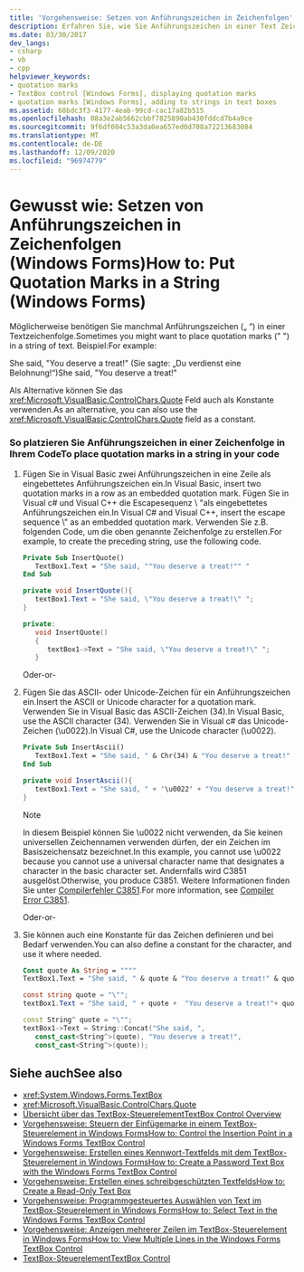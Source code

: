 ```yaml
---
title: 'Vorgehensweise: Setzen von Anführungszeichen in Zeichenfolgen'
description: Erfahren Sie, wie Sie Anführungszeichen in einer Text Zeichenfolge platzieren. Außerdem erfahren Sie, wie Sie das Feld "Quote" als Konstante verwenden.
ms.date: 03/30/2017
dev_langs:
- csharp
- vb
- cpp
helpviewer_keywords:
- quotation marks
- TextBox control [Windows Forms], displaying quotation marks
- quotation marks [Windows Forms], adding to strings in text boxes
ms.assetid: 68bdc3f3-4177-4eab-99cd-cac17a82b515
ms.openlocfilehash: 08a3e2ab5662cbbf7825890ab430fddcd7b4a9ce
ms.sourcegitcommit: 9f6df084c53a3da0ea657ed0d708a72213683084
ms.translationtype: MT
ms.contentlocale: de-DE
ms.lasthandoff: 12/09/2020
ms.locfileid: "96974779"
---
```

# <a name="how-to-put-quotation-marks-in-a-string-windows-forms"></a><span data-ttu-id="0342d-104">Gewusst wie: Setzen von Anführungszeichen in Zeichenfolgen (Windows Forms)</span><span class="sxs-lookup"><span data-stu-id="0342d-104">How to: Put Quotation Marks in a String (Windows Forms)</span></span>
<span data-ttu-id="0342d-105">Möglicherweise benötigen Sie manchmal Anführungszeichen („ “) in einer Textzeichenfolge.</span><span class="sxs-lookup"><span data-stu-id="0342d-105">Sometimes you might want to place quotation marks (" ") in a string of text.</span></span> <span data-ttu-id="0342d-106">Beispiel:</span><span class="sxs-lookup"><span data-stu-id="0342d-106">For example:</span></span>  
  
 <span data-ttu-id="0342d-107">She said, "You deserve a treat!" (Sie sagte: „Du verdienst eine Belohnung!“)</span><span class="sxs-lookup"><span data-stu-id="0342d-107">She said, "You deserve a treat!"</span></span>  
  
 <span data-ttu-id="0342d-108">Als Alternative können Sie das <xref:Microsoft.VisualBasic.ControlChars.Quote> Feld auch als Konstante verwenden.</span><span class="sxs-lookup"><span data-stu-id="0342d-108">As an alternative, you can also use the <xref:Microsoft.VisualBasic.ControlChars.Quote> field as a constant.</span></span>  
  
### <a name="to-place-quotation-marks-in-a-string-in-your-code"></a><span data-ttu-id="0342d-109">So platzieren Sie Anführungszeichen in einer Zeichenfolge in Ihrem Code</span><span class="sxs-lookup"><span data-stu-id="0342d-109">To place quotation marks in a string in your code</span></span>  
  
1. <span data-ttu-id="0342d-110">Fügen Sie in Visual Basic zwei Anführungszeichen in eine Zeile als eingebettetes Anführungszeichen ein.</span><span class="sxs-lookup"><span data-stu-id="0342d-110">In Visual Basic, insert two quotation marks in a row as an embedded quotation mark.</span></span> <span data-ttu-id="0342d-111">Fügen Sie in Visual c# und Visual C++ die Escapesequenz \\ "als eingebettetes Anführungszeichen ein.</span><span class="sxs-lookup"><span data-stu-id="0342d-111">In Visual C# and Visual C++, insert the escape sequence \\" as an embedded quotation mark.</span></span> <span data-ttu-id="0342d-112">Verwenden Sie z.B. folgenden Code, um die oben genannte Zeichenfolge zu erstellen.</span><span class="sxs-lookup"><span data-stu-id="0342d-112">For example, to create the preceding string, use the following code.</span></span>  
  
    ```vb  
    Private Sub InsertQuote()  
       TextBox1.Text = "She said, ""You deserve a treat!"" "  
    End Sub  
    ```  
  
    ```csharp  
    private void InsertQuote(){  
       textBox1.Text = "She said, \"You deserve a treat!\" ";  
    }  
    ```  
  
    ```cpp  
    private:  
       void InsertQuote()  
       {  
          textBox1->Text = "She said, \"You deserve a treat!\" ";  
       }  
    ```  
  
     <span data-ttu-id="0342d-113">Oder</span><span class="sxs-lookup"><span data-stu-id="0342d-113">-or-</span></span>  
  
2. <span data-ttu-id="0342d-114">Fügen Sie das ASCII- oder Unicode-Zeichen für ein Anführungszeichen ein.</span><span class="sxs-lookup"><span data-stu-id="0342d-114">Insert the ASCII or Unicode character for a quotation mark.</span></span> <span data-ttu-id="0342d-115">Verwenden Sie in Visual Basic das ASCII-Zeichen (34).</span><span class="sxs-lookup"><span data-stu-id="0342d-115">In Visual Basic, use the ASCII character (34).</span></span> <span data-ttu-id="0342d-116">Verwenden Sie in Visual c# das Unicode-Zeichen (\u0022).</span><span class="sxs-lookup"><span data-stu-id="0342d-116">In Visual C#, use the Unicode character (\u0022).</span></span>  
  
    ```vb  
    Private Sub InsertAscii()  
       TextBox1.Text = "She said, " & Chr(34) & "You deserve a treat!" & Chr(34)  
    End Sub  
    ```  
  
    ```csharp  
    private void InsertAscii(){  
       textBox1.Text = "She said, " + '\u0022' + "You deserve a treat!" + '\u0022';  
    }  
    ```  
  
    > [!NOTE]
    > <span data-ttu-id="0342d-117">In diesem Beispiel können Sie \u0022 nicht verwenden, da Sie keinen universellen Zeichennamen verwenden dürfen, der ein Zeichen im Basiszeichensatz bezeichnet.</span><span class="sxs-lookup"><span data-stu-id="0342d-117">In this example, you cannot use \u0022 because you cannot use a universal character name that designates a character in the basic character set.</span></span> <span data-ttu-id="0342d-118">Andernfalls wird C3851 ausgelöst.</span><span class="sxs-lookup"><span data-stu-id="0342d-118">Otherwise, you produce C3851.</span></span> <span data-ttu-id="0342d-119">Weitere Informationen finden Sie unter [Compilerfehler C3851](/cpp/error-messages/compiler-errors-2/compiler-error-c3851).</span><span class="sxs-lookup"><span data-stu-id="0342d-119">For more information, see [Compiler Error C3851](/cpp/error-messages/compiler-errors-2/compiler-error-c3851).</span></span>  
  
     <span data-ttu-id="0342d-120">Oder</span><span class="sxs-lookup"><span data-stu-id="0342d-120">-or-</span></span>  
  
3. <span data-ttu-id="0342d-121">Sie können auch eine Konstante für das Zeichen definieren und bei Bedarf verwenden.</span><span class="sxs-lookup"><span data-stu-id="0342d-121">You can also define a constant for the character, and use it where needed.</span></span>  
  
    ```vb  
    Const quote As String = """"  
    TextBox1.Text = "She said, " & quote & "You deserve a treat!" & quote  
    ```  
  
    ```csharp  
    const string quote = "\"";  
    textBox1.Text = "She said, " + quote +  "You deserve a treat!"+ quote ;  
    ```  
  
    ```cpp  
    const String^ quote = "\"";  
    textBox1->Text = String::Concat("She said, ",  
       const_cast<String^>(quote), "You deserve a treat!",  
       const_cast<String^>(quote));  
    ```  
  
## <a name="see-also"></a><span data-ttu-id="0342d-122">Siehe auch</span><span class="sxs-lookup"><span data-stu-id="0342d-122">See also</span></span>

- <xref:System.Windows.Forms.TextBox>
- <xref:Microsoft.VisualBasic.ControlChars.Quote>
- [<span data-ttu-id="0342d-123">Übersicht über das TextBox-Steuerelement</span><span class="sxs-lookup"><span data-stu-id="0342d-123">TextBox Control Overview</span></span>](textbox-control-overview-windows-forms.md)
- [<span data-ttu-id="0342d-124">Vorgehensweise: Steuern der Einfügemarke in einem TextBox-Steuerelement in Windows Forms</span><span class="sxs-lookup"><span data-stu-id="0342d-124">How to: Control the Insertion Point in a Windows Forms TextBox Control</span></span>](how-to-control-the-insertion-point-in-a-windows-forms-textbox-control.md)
- [<span data-ttu-id="0342d-125">Vorgehensweise: Erstellen eines Kennwort-Textfelds mit dem TextBox-Steuerelement in Windows Forms</span><span class="sxs-lookup"><span data-stu-id="0342d-125">How to: Create a Password Text Box with the Windows Forms TextBox Control</span></span>](how-to-create-a-password-text-box-with-the-windows-forms-textbox-control.md)
- [<span data-ttu-id="0342d-126">Vorgehensweise: Erstellen eines schreibgeschützten Textfelds</span><span class="sxs-lookup"><span data-stu-id="0342d-126">How to: Create a Read-Only Text Box</span></span>](how-to-create-a-read-only-text-box-windows-forms.md)
- [<span data-ttu-id="0342d-127">Vorgehensweise: Programmgesteuertes Auswählen von Text im TextBox-Steuerelement in Windows Forms</span><span class="sxs-lookup"><span data-stu-id="0342d-127">How to: Select Text in the Windows Forms TextBox Control</span></span>](how-to-select-text-in-the-windows-forms-textbox-control.md)
- [<span data-ttu-id="0342d-128">Vorgehensweise: Anzeigen mehrerer Zeilen im TextBox-Steuerelement in Windows Forms</span><span class="sxs-lookup"><span data-stu-id="0342d-128">How to: View Multiple Lines in the Windows Forms TextBox Control</span></span>](how-to-view-multiple-lines-in-the-windows-forms-textbox-control.md)
- [<span data-ttu-id="0342d-129">TextBox-Steuerelement</span><span class="sxs-lookup"><span data-stu-id="0342d-129">TextBox Control</span></span>](textbox-control-windows-forms.md)
